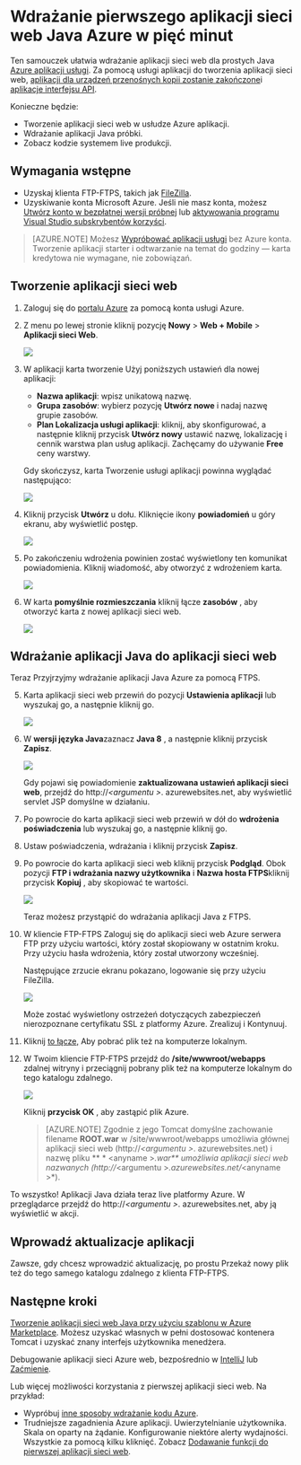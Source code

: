 <properties 
    pageTitle="Wdrażanie pierwszego aplikacji sieci web Java Azure w pięć minut | Microsoft Azure" 
    description="Dowiedz się, jak łatwo jest uruchamianie aplikacji sieci web w aplikacji usługi wdrażając aplikacji próbki. Rozpocznij szybkie wykonanie rzeczywistego rozwoju a wyniki są od razu." 
    services="app-service\web"
    documentationCenter=""
    authors="cephalin"
    manager="wpickett"
    editor=""
/>

<tags
    ms.service="app-service-web"
    ms.workload="web"
    ms.tgt_pltfrm="na"
    ms.devlang="na"
    ms.topic="hero-article"
    ms.date="10/13/2016" 
    ms.author="cephalin"
/>
    
# <a name="deploy-your-first-java-web-app-to-azure-in-five-minutes"></a>Wdrażanie pierwszego aplikacji sieci web Java Azure w pięć minut

Ten samouczek ułatwia wdrażanie aplikacji sieci web dla prostych Java [Azure aplikacji usługi](../app-service/app-service-value-prop-what-is.md).
Za pomocą usługi aplikacji do tworzenia aplikacji sieci web, [aplikacji dla urządzeń przenośnych kopii zostanie zakończone](/documentation/learning-paths/appservice-mobileapps/)i [aplikacje interfejsu API](../app-service-api/app-service-api-apps-why-best-platform.md).

Konieczne będzie: 

- Tworzenie aplikacji sieci web w usłudze Azure aplikacji.
- Wdrażanie aplikacji Java próbki.
- Zobacz kodzie systemem live produkcji.

## <a name="prerequisites"></a>Wymagania wstępne

- Uzyskaj klienta FTP-FTPS, takich jak [FileZilla](https://filezilla-project.org/).
- Uzyskiwanie konta Microsoft Azure. Jeśli nie masz konta, możesz [Utwórz konto w bezpłatnej wersji próbnej](/pricing/free-trial/?WT.mc_id=A261C142F) lub [aktywowania programu Visual Studio subskrybentów korzyści](/pricing/member-offers/msdn-benefits-details/?WT.mc_id=A261C142F).

>[AZURE.NOTE] Możesz [Wypróbować aplikacji usługi](http://go.microsoft.com/fwlink/?LinkId=523751) bez Azure konta. Tworzenie aplikacji starter i odtwarzanie na temat do godziny — karta kredytowa nie wymagane, nie zobowiązań.

<a name="create"></a>
## <a name="create-a-web-app"></a>Tworzenie aplikacji sieci web

1. Zaloguj się do [portalu Azure](https://portal.azure.com) za pomocą konta usługi Azure.

2. Z menu po lewej stronie kliknij pozycję **Nowy** > **Web + Mobile** > **Aplikacji sieci Web**.

    ![](./media/app-service-web-get-started-languages/create-web-app-portal.png)

3. W aplikacji karta tworzenie Użyj poniższych ustawień dla nowej aplikacji:

    - **Nazwa aplikacji**: wpisz unikatową nazwę.
    - **Grupa zasobów**: wybierz pozycję **Utwórz nowe** i nadaj nazwę grupie zasobów.
    - **Plan Lokalizacja usługi aplikacji**: kliknij, aby skonfigurować, a następnie kliknij przycisk **Utwórz nowy** ustawić nazwę, lokalizację i cennik warstwa plan usług aplikacji. Zachęcamy do używanie **Free** ceny warstwy.

    Gdy skończysz, karta Tworzenie usługi aplikacji powinna wyglądać następująco:

    ![](./media/app-service-web-get-started-languages/create-web-app-settings.png)

3. Kliknij przycisk **Utwórz** u dołu. Kliknięcie ikony **powiadomień** u góry ekranu, aby wyświetlić postęp.

    ![](./media/app-service-web-get-started-languages/create-web-app-started.png)

4. Po zakończeniu wdrożenia powinien zostać wyświetlony ten komunikat powiadomienia. Kliknij wiadomość, aby otworzyć z wdrożeniem karta.

    ![](./media/app-service-web-get-started-languages/create-web-app-finished.png)

5. W karta **pomyślnie rozmieszczania** kliknij łącze **zasobów** , aby otworzyć karta z nowej aplikacji sieci web.

    ![](./media/app-service-web-get-started-languages/create-web-app-resource.png)

## <a name="deploy-a-java-app-to-your-web-app"></a>Wdrażanie aplikacji Java do aplikacji sieci web

Teraz Przyjrzyjmy wdrażanie aplikacji Java Azure za pomocą FTPS.

5. Karta aplikacji sieci web przewiń do pozycji **Ustawienia aplikacji** lub wyszukaj go, a następnie kliknij go. 

    ![](./media/app-service-web-get-started-languages/set-java-application-settings.png)

6. W **wersji języka Java**zaznacz **Java 8** , a następnie kliknij przycisk **Zapisz**.

    ![](./media/app-service-web-get-started-languages/set-java-application-settings.png)

    Gdy pojawi się powiadomienie **zaktualizowana ustawień aplikacji sieci web**, przejdź do http://*&lt;argumentu >*. azurewebsites.net, aby wyświetlić servlet JSP domyślne w działaniu.

7. Po powrocie do karta aplikacji sieci web przewiń w dół do **wdrożenia poświadczenia** lub wyszukaj go, a następnie kliknij go.

8. Ustaw poświadczenia, wdrażania i kliknij przycisk **Zapisz**.

7. Po powrocie do karta aplikacji sieci web kliknij przycisk **Podgląd**. Obok pozycji **FTP i wdrażania nazwy użytkownika** i **Nazwa hosta FTPS**kliknij przycisk **Kopiuj** , aby skopiować te wartości.

    ![](./media/app-service-web-get-started-languages/get-ftp-url.png)

    Teraz możesz przystąpić do wdrażania aplikacji Java z FTPS.

8. W kliencie FTP-FTPS Zaloguj się do aplikacji sieci web Azure serwera FTP przy użyciu wartości, który został skopiowany w ostatnim kroku. Przy użyciu hasła wdrożenia, który został utworzony wcześniej.

    Następujące zrzucie ekranu pokazano, logowanie się przy użyciu FileZilla.

    ![](./media/app-service-web-get-started-languages/filezilla-login.png)

    Może zostać wyświetlony ostrzeżeń dotyczących zabezpieczeń nierozpoznane certyfikatu SSL z platformy Azure. Zrealizuj i Kontynuuj.

9. Kliknij [to łącze,](https://github.com/Azure-Samples/app-service-web-java-get-started/raw/master/webapps/ROOT.war) Aby pobrać plik też na komputerze lokalnym.

9. W Twoim kliencie FTP-FTPS przejdź do **/site/wwwroot/webapps** zdalnej witryny i przeciągnij pobrany plik też na komputerze lokalnym do tego katalogu zdalnego.

    ![](./media/app-service-web-get-started-languages/transfer-war-file.png)

    Kliknij **przycisk OK** , aby zastąpić plik Azure.

    >[AZURE.NOTE] Zgodnie z jego Tomcat domyślne zachowanie filename **ROOT.war** w /site/wwwroot/webapps umożliwia głównej aplikacji sieci web (http://*&lt;argumentu >*. azurewebsites.net) i nazwę pliku ** * &lt;anyname >*.war** umożliwia aplikacji sieci web nazwanych (http://*&lt;argumentu >*.azurewebsites.net/*&lt;anyname >*).

To wszystko! Aplikacji Java działa teraz live platformy Azure. W przeglądarce przejdź do http://*&lt;argumentu >*. azurewebsites.net, aby ją wyświetlić w akcji. 

## <a name="make-updates-to-your-app"></a>Wprowadź aktualizacje aplikacji

Zawsze, gdy chcesz wprowadzić aktualizację, po prostu Przekaż nowy plik też do tego samego katalogu zdalnego z klienta FTP-FTPS.

## <a name="next-steps"></a>Następne kroki

[Tworzenie aplikacji sieci web Java przy użyciu szablonu w Azure Marketplace](web-sites-java-get-started.md#marketplace). Możesz uzyskać własnych w pełni dostosować kontenera Tomcat i uzyskać znany interfejs użytkownika menedżera. 

Debugowanie aplikacji sieci Azure web, bezpośrednio w [IntelliJ](app-service-web-debug-java-web-app-in-intellij.md) lub [Zaćmienie](app-service-web-debug-java-web-app-in-eclipse.md).

Lub więcej możliwości korzystania z pierwszej aplikacji sieci web. Na przykład:

- Wypróbuj [inne sposoby wdrażanie kodu Azure](../app-service-web/web-sites-deploy.md). 
- Trudniejsze zagadnienia Azure aplikacji. Uwierzytelnianie użytkownika. Skala on oparty na żądanie. Konfigurowanie niektóre alerty wydajności. Wszystkie za pomocą kilku kliknięć. Zobacz [Dodawanie funkcji do pierwszej aplikacji sieci web](app-service-web-get-started-2.md).

